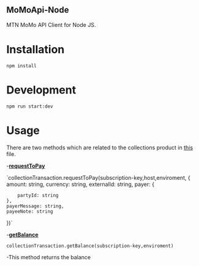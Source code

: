 ## MoMoApi-Node
MTN MoMo API Client for Node JS. 

# Installation
` npm install `

#  Development 
` npm run start:dev `


#  Usage 
There are two methods which are related to the collections product in [this](https://github.com/Kaminto/momoapi-node/blob/master/src/main.ts) file.


-[**requestToPay**](https://github.com/Kaminto/momoapi-node/blob/master/src/main.ts#L12)

`collectionTransaction.requestToPay(subscription-key,host,enviroment, {
    amount: string,
    currency: string,
    externalId: string,
    payer: {
        
        partyId: string
    },
    payerMessage: string,
    payeeNote: string
})`



-[**getBalance**](https://github.com/Kaminto/momoapi-node/blob/master/src/main.ts#L27)


`collectionTransaction.getBalance(subscription-key,enviroment)`

-This method returns the balance
